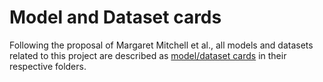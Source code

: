 # Model and Dataset cards

Following the proposal of Margaret Mitchell et al., all models and datasets related to this project are described as [model/dataset cards](https://arxiv.org/abs/1810.03993) in their respective folders.
